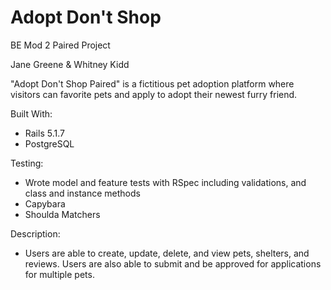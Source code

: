 # Adopt Don't Shop
BE Mod 2 Paired Project

Jane Greene & Whitney Kidd

"Adopt Don't Shop Paired" is a fictitious pet adoption platform where visitors can favorite pets and apply to adopt their newest furry friend.

Built With:

* Rails 5.1.7
* PostgreSQL

Testing:

* Wrote model and feature tests with RSpec including validations, and class and instance methods
* Capybara
* Shoulda Matchers

Description:

* Users are able to create, update, delete, and view pets, shelters, and reviews. Users are also able to submit and be approved for applications for multiple pets. 